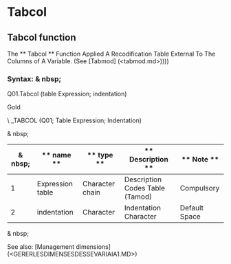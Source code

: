 # Tabcol

## Tabcol function

The ** Tabcol ** Function Applied A Recodification Table External To The Columns of A Variable. (See [Tabmod] (<tabmod.md>))))

### Syntax: & nbsp;

Q01.Tabcol (table Expression; indentation)

Gold

\ _TABCOL (Q01; Table Expression; Indentation)

& nbsp;

| & nbsp; | ** name ** | ** type ** | ** Description ** | ** Note ** |
| --- | --- | --- | --- | --- |
| &#49; | Expression table | Character chain | Description Codes Table (Tamod) | Compulsory |
| &#50; | indentation | Character | Indentation Character | Default Space |


& nbsp;

See also: [Management dimensions] (<GERERLESDIMENSESDESSEVARIAIA1.MD>)